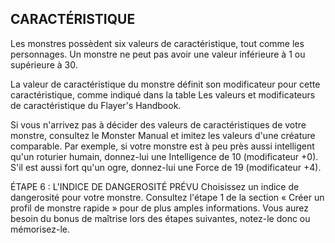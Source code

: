 ## CARACTÉRISTIQUE


Les monstres possèdent six valeurs de caractéristique, tout
comme les personnages. Un monstre ne peut pas avoir une
valeur inférieure à 1 ou supérieure à 30.

La valeur de caractéristique du monstre définit son
modificateur pour cette caractéristique, comme indiqué dans
la table Les valeurs et modificateurs de caractéristique du
Flayer's Handbook.

Si vous n'arrivez pas à décider des valeurs de
caractéristiques de votre monstre, consultez le Monster
Manual et imitez les valeurs d'une créature comparable. Par
exemple, si votre monstre est à peu près aussi intelligent
qu'un roturier humain, donnez-lui une Intelligence de 10
(modificateur +0). S'il est aussi fort qu'un ogre, donnez-lui
une Force de 19 (modificateur +4).

ÉTAPE 6 : L'INDICE DE DANGEROSITÉ PRÉVU
Choisissez un indice de dangerosité pour votre monstre.
Consultez l'étape 1 de la section « Créer un profil de monstre
rapide » pour de plus amples informations. Vous aurez
besoin du bonus de maîtrise lors des étapes suivantes,
notez-le donc ou mémorisez-le.
